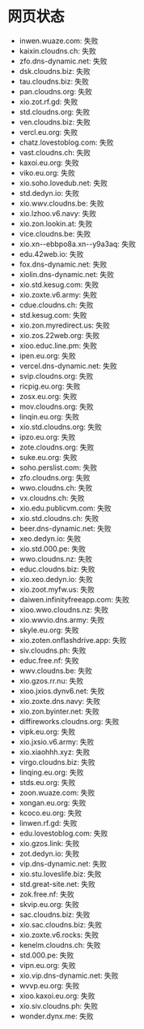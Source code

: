 # 网页状态
- inwen.wuaze.com: 失败
- kaixin.cloudns.ch: 失败
- zfo.dns-dynamic.net: 失败
- dsk.cloudns.biz: 失败
- tau.cloudns.biz: 失败
- pan.cloudns.org: 失败
- xio.zot.rf.gd: 失败
- std.cloudns.org: 失败
- ven.cloudns.biz: 失败
- vercl.eu.org: 失败
- chatz.lovestoblog.com: 失败
- vast.cloudns.ch: 失败
- kaxoi.eu.org: 失败
- viko.eu.org: 失败
- xio.soho.lovedub.net: 失败
- std.dedyn.io: 失败
- xio.wwv.cloudns.be: 失败
- xio.lzhoo.v6.navy: 失败
- xio.zon.lookin.at: 失败
- vice.cloudns.be: 失败
- xio.xn--ebbpo8a.xn--y9a3aq: 失败
- edu.42web.io: 失败
- fox.dns-dynamic.net: 失败
- xiolin.dns-dynamic.net: 失败
- xio.std.kesug.com: 失败
- xio.zoxte.v6.army: 失败
- cdue.cloudns.ch: 失败
- std.kesug.com: 失败
- xio.zon.myredirect.us: 失败
- xio.zos.22web.org: 失败
- xioo.educ.line.pm: 失败
- ipen.eu.org: 失败
- vercel.dns-dynamic.net: 失败
- svip.cloudns.org: 失败
- ricpig.eu.org: 失败
- zosx.eu.org: 失败
- mov.cloudns.org: 失败
- linqin.eu.org: 失败
- xio.std.cloudns.org: 失败
- ipzo.eu.org: 失败
- zote.cloudns.org: 失败
- suke.eu.org: 失败
- soho.perslist.com: 失败
- zfo.cloudns.org: 失败
- wwo.cloudns.ch: 失败
- vx.cloudns.ch: 失败
- xio.edu.publicvm.com: 失败
- xio.std.cloudns.ch: 失败
- beer.dns-dynamic.net: 失败
- xeo.dedyn.io: 失败
- xio.std.000.pe: 失败
- wwo.cloudns.nz: 失败
- educ.cloudns.biz: 失败
- xio.xeo.dedyn.io: 失败
- xio.zoot.myfw.us: 失败
- daiwen.infinityfreeapp.com: 失败
- xioo.wwo.cloudns.nz: 失败
- xio.wwvio.dns.army: 失败
- skyle.eu.org: 失败
- xio.zoten.onflashdrive.app: 失败
- siv.cloudns.ph: 失败
- educ.free.nf: 失败
- wwv.cloudns.be: 失败
- xio.gzos.rr.nu: 失败
- xioo.jxios.dynv6.net: 失败
- xio.zoxte.dns.navy: 失败
- xio.zon.byinter.net: 失败
- diffireworks.cloudns.org: 失败
- vipk.eu.org: 失败
- xio.jxsio.v6.army: 失败
- xio.xiaohhh.xyz: 失败
- virgo.cloudns.biz: 失败
- linqing.eu.org: 失败
- stds.eu.org: 失败
- zoon.wuaze.com: 失败
- xongan.eu.org: 失败
- kcoco.eu.org: 失败
- linwen.rf.gd: 失败
- edu.lovestoblog.com: 失败
- xio.gzos.link: 失败
- zot.dedyn.io: 失败
- vip.dns-dynamic.net: 失败
- xio.stu.loveslife.biz: 失败
- std.great-site.net: 失败
- zok.free.nf: 失败
- skvip.eu.org: 失败
- sac.cloudns.biz: 失败
- xio.sac.cloudns.biz: 失败
- xio.zoxte.v6.rocks: 失败
- kenelm.cloudns.ch: 失败
- std.000.pe: 失败
- vipn.eu.org: 失败
- xio.vip.dns-dynamic.net: 失败
- wvvp.eu.org: 失败
- xioo.kaxoi.eu.org: 失败
- xio.siv.cloudns.ph: 失败
- wonder.dynx.me: 失败
